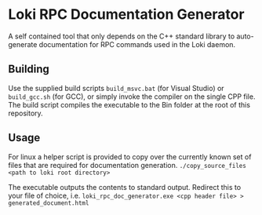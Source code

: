 # Loki RPC Documentation Generator
A self contained tool that only depends on the C++ standard library to auto-generate documentation for RPC commands used in the Loki daemon.

## Building
Use the supplied build scripts `build_msvc.bat` (for Visual Studio) or `build_gcc.sh` (for GCC), or simply invoke the compiler on the single CPP file.
The build script compiles the executable to the Bin folder at the root of this repository.

## Usage
For linux a helper script is provided to copy over the currently known set of files that are required for documentation generation.
`./copy_source_files <path to loki root directory>`

The executable outputs the contents to standard output. Redirect this to your file of choice, i.e.
`loki_rpc_doc_generator.exe <cpp header file> > generated_document.html`
